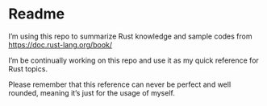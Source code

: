 # Readme

I’m using this repo to summarize Rust knowledge and sample codes from https://doc.rust-lang.org/book/

I’m be continually working on this repo and use it as my quick reference for Rust topics.

Please remember that this reference can never be perfect and well rounded, meaning it’s just for the usage of myself.